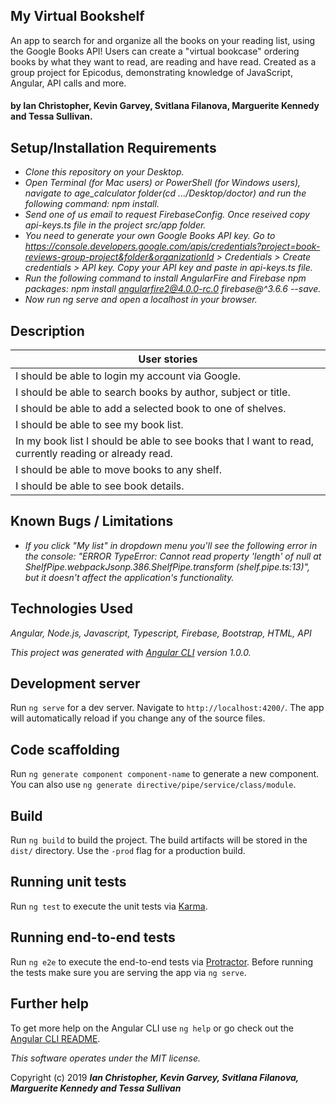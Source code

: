 ## My Virtual Bookshelf

An app to search for and organize all the books on your reading list, using the Google Books API! Users can create a "virtual bookcase" ordering books by what they want to read, are reading and have read. Created as a group project for Epicodus, demonstrating knowledge of JavaScript, Angular, API calls and more.

#### by Ian Christopher, Kevin Garvey, Svitlana Filanova, Marguerite Kennedy and Tessa Sullivan.


## Setup/Installation Requirements

* _Clone this repository on your Desktop._
* _Open Terminal (for Mac users) or PowerShell (for Windows users), navigate to age_calculator folder(cd .../Desktop/doctor) and run the following command: npm install._
* _Send one of us email to request FirebaseConfig. Once reseived copy api-keys.ts file in the project  src/app folder._
* _You need to generate your own Google Books API key. Go to https://console.developers.google.com/apis/credentials?project=book-reviews-group-project&folder&organizationId > Credentials > Create credentials > API key. Copy your API key and paste in api-keys.ts file._
* _Run the following command to install AngularFire and Firebase npm packages: npm install angularfire2@4.0.0-rc.0 firebase@^3.6.6 --save._
* _Now run ng serve and open a localhost in your browser._

## Description

| User stories                                                                                          |
|-------------------------------------------------------------------------------------------------------|
| I should be able to login my account via Google.                                                      |
| I should be able to search books by author, subject or title.                                         |
| I should be able to add a selected book to one of shelves.                                            |
| I should be able to see my book list.                                                                 |
| In my book list I should be able to see books that I want to read, currently reading or already read. |
| I should be able to move books to any shelf.                                                          |
| I should be able to see book details.                                                                 |

## Known Bugs / Limitations

* _If you click "My list" in dropdown menu you'll see the following error in the console: "ERROR TypeError: Cannot read property 'length' of null at ShelfPipe.webpackJsonp.386.ShelfPipe.transform (shelf.pipe.ts:13)", but it doesn't affect the application's functionality._

## Technologies Used

_Angular, Node.js, Javascript, Typescript, Firebase, Bootstrap, HTML, API_

_This project was generated with [Angular CLI](https://github.com/angular/angular-cli) version 1.0.0._

## Development server

Run `ng serve` for a dev server. Navigate to `http://localhost:4200/`. The app will automatically reload if you change any of the source files.

## Code scaffolding

Run `ng generate component component-name` to generate a new component. You can also use `ng generate directive/pipe/service/class/module`.

## Build

Run `ng build` to build the project. The build artifacts will be stored in the `dist/` directory. Use the `-prod` flag for a production build.

## Running unit tests

Run `ng test` to execute the unit tests via [Karma](https://karma-runner.github.io).

## Running end-to-end tests

Run `ng e2e` to execute the end-to-end tests via [Protractor](http://www.protractortest.org/).
Before running the tests make sure you are serving the app via `ng serve`.

## Further help

To get more help on the Angular CLI use `ng help` or go check out the [Angular CLI README](https://github.com/angular/angular-cli/blob/master/README.md).

*This software operates under the MIT license.*

Copyright (c) 2019 **_Ian Christopher, Kevin Garvey, Svitlana Filanova, Marguerite Kennedy and Tessa Sullivan_**
